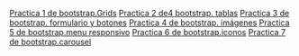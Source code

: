 <a href="https://cruzgam.github.io/gema.html">Practica 1 de bootstrap.Grids</a>
<a href="https://cruzgam.github.io/adritabla.html">Practica 2 de4 bootstrap. tablas</a>
<a href="https://cruzgam.github.io/formularioyboton.html">Practica 3 de bootstrap. formulario y botones</a>
<a href="https://cruzgam.github.io/adri1.html">Practica 4 de bootstrap. imágenes</a>
<a href="https://cruzgam.github.io/practicas5.html">Practica 5 de bootstrap.menu responsivo</a>
<a href="https://cruzgam.github.io/iconos.html">Practica 6 de bootstrap.iconos</a>
<a href="https://cruzgam.github.io/carousel.html">Practica 7 de bootstrap.carousel</a>

